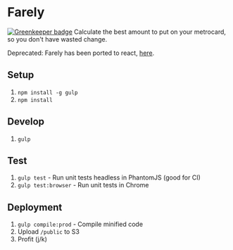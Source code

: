 # Farely

[![Greenkeeper badge](https://badges.greenkeeper.io/ianmcnally/farely-angular.svg)](https://greenkeeper.io/)
Calculate the best amount to put on your metrocard, so you don't have wasted change.

Deprecated: Farely has been ported to react, [here](https://github.com/imcnally/farely-react).

## Setup

1. `npm install -g gulp`
2. `npm install`

## Develop

1. `gulp`

## Test

1. `gulp test` - Run unit tests headless in PhantomJS (good for CI)
2. `gulp test:browser` - Run unit tests in Chrome

## Deployment

1. `gulp compile:prod` - Compile minified code
2. Upload `/public` to S3
3. Profit (j/k)
